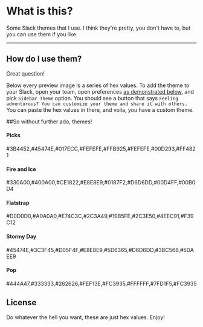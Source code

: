 # What is this?

Some Slack themes that I use. I think they're pretty, you don't have to, but you can use them if you like.

----

## How do I use them?

Great question!

Below every preview image is a series of hex values. To add the theme to your Slack, open your team, open preferences [as demonstrated below](), and pick `Sidebar Theme` option. You should see a button that says `Feeling adventurous? You can customize your theme and share it with others.` You can paste the hex values in there, and voila, you have a custom theme.

##So without further ado, themes!

#### Picks
 #3B4452,#45474E,#017ECC,#FEFEFE,#FFB925,#FEFEFE,#00D293,#FF4821

#### Fire and Ice
 #330A00,#400A00,#CE1822,#E8E8E9,#0187F2,#D6D6DD,#00D4FF,#00B0D4
 
#### Flatstrap
 #D0D0D0,#A0A0A0,#E74C3C,#2C3A49,#19B5FE,#2C3E50,#4EEC91,#F39C12

#### Stormy Day
 #45474E,#3C3F45,#D05F4F,#E8E8E9,#5D6365,#D6D6DD,#3BC566,#5DAEE9

#### Pop
 #444A47,#333333,#262626,#FEF13E,#FC3935,#FFFFFF,#7FD1F5,#FC3935

## License

Do whatever the hell you want, these are just hex values. Enjoy!